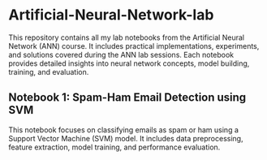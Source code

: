 # Artificial-Neural-Network-lab

This repository contains all my lab notebooks from the Artificial Neural Network (ANN) course. 
It includes practical implementations, experiments, and solutions covered during the ANN lab sessions. 
Each notebook provides detailed insights into neural network concepts, model building, training, and evaluation.

## Notebook 1: Spam-Ham Email Detection using SVM
This notebook focuses on classifying emails as spam or ham using a Support Vector Machine (SVM) model. 
It includes data preprocessing, feature extraction, model training, and performance evaluation.